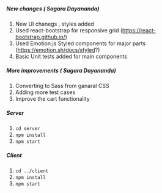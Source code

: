 ##### New changes ( Sagara Dayananda)

1) New UI chanegs , styles added
2) Used react-bootstrap for responsive grid (https://react-bootstrap.github.io/)
3) Used Emotion.js Styled components for major parts (https://emotion.sh/docs/styled?)
4) Basic Unit tests added for main components


##### More improvements ( Sagara Dayananda)
1) Converting to Sass from ganaral CSS 
2) Adding more test cases
3) Improve the cart functionality 

##### Server

1) `cd server`
2) `npm install`
2) `npm start`

##### Client

1) `cd ../client`
2) `npm install`
2) `npm start`